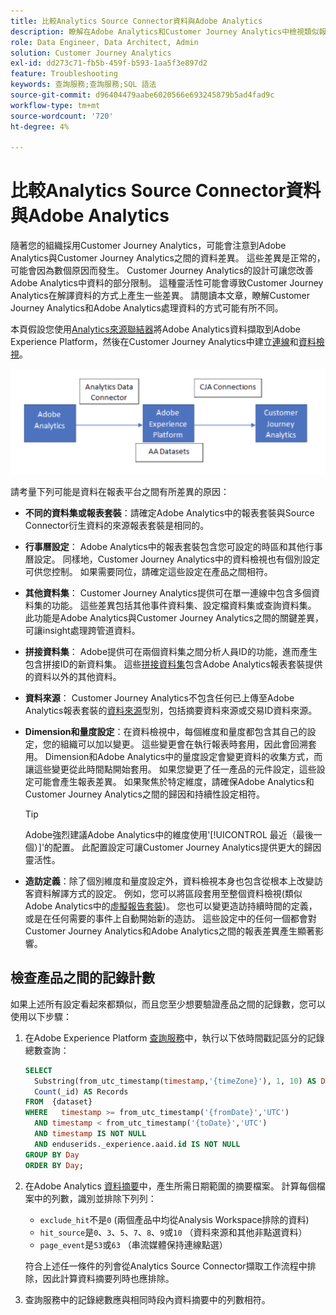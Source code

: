 ```yaml
---
title: 比較Analytics Source Connector資料與Adobe Analytics
description: 瞭解在Adobe Analytics和Customer Journey Analytics中檢視類似報表時的資料差異。
role: Data Engineer, Data Architect, Admin
solution: Customer Journey Analytics
exl-id: dd273c71-fb5b-459f-b593-1aa5f3e897d2
feature: Troubleshooting
keywords: 查詢服務;查詢服務;SQL 語法
source-git-commit: d96404479aabe6020566e693245879b5ad4fad9c
workflow-type: tm+mt
source-wordcount: '720'
ht-degree: 4%

---
```


# 比較Analytics Source Connector資料與Adobe Analytics

隨著您的組織採用Customer Journey Analytics，可能會注意到Adobe Analytics與Customer Journey Analytics之間的資料差異。 這些差異是正常的，可能會因為數個原因而發生。 Customer Journey Analytics的設計可讓您改善Adobe Analytics中資料的部分限制。 這種靈活性可能會導致Customer Journey Analytics在解譯資料的方式上產生一些差異。 請閱讀本文章，瞭解Customer Journey Analytics和Adobe Analytics處理資料的方式可能有所不同。

本頁假設您使用[Analytics來源聯結器](https://experienceleague.adobe.com/docs/experience-platform/sources/ui-tutorials/create/adobe-applications/analytics.html?lang=zh-hant)將Adobe Analytics資料擷取到Adobe Experience Platform，然後在Customer Journey Analytics中建立[連線](/help/connections/overview.md)和[資料檢視](/help/data-views/data-views.md)。

![資料透過資料連接器從 Adobe Analytics 流向 Adobe Experience Platform，並透過 CJA 連線流向 Customer Journey Analytics。](assets/compare.png)

請考量下列可能是資料在報表平台之間有所差異的原因：

* **不同的資料集或報表套裝**：請確定Adobe Analytics中的報表套裝與Source Connector衍生資料的來源報表套裝是相同的。
* **行事曆設定**： Adobe Analytics中的報表套裝包含您可設定的時區和其他行事曆設定。 同樣地，Customer Journey Analytics中的資料檢視也有個別設定可供您控制。 如果需要同位，請確定這些設定在產品之間相符。
* **其他資料集**： Customer Journey Analytics提供可在單一連線中包含多個資料集的功能。 這些差異包括其他事件資料集、設定檔資料集或查詢資料集。 此功能是Adobe Analytics與Customer Journey Analytics之間的關鍵差異，可讓insight處理跨管道資料。
* **拼接資料集**： Adobe提供可在兩個資料集之間分析人員ID的功能，進而產生包含拼接ID的新資料集。 這些[拼接資料集](/help/stitching/overview.md)包含Adobe Analytics報表套裝提供的資料以外的其他資料。
* **資料來源**： Customer Journey Analytics不包含任何已上傳至Adobe Analytics報表套裝的[資料來源](https://experienceleague.adobe.com/en/docs/analytics/import/data-sources/overview)型別，包括摘要資料來源或交易ID資料來源。
* **Dimension和量度設定**：在資料檢視中，每個維度和量度都包含其自己的設定，您的組織可以加以變更。 這些變更會在執行報表時套用，因此會回溯套用。 Dimension和Adobe Analytics中的量度設定會變更資料的收集方式，而讓這些變更從此時間點開始套用。 如果您變更了任一產品的元件設定，這些設定可能會產生報表差異。 如果聚焦於特定維度，請確保Adobe Analytics和Customer Journey Analytics之間的歸因和持續性設定相符。

  >[!TIP]
  >
  >Adobe強烈建議Adobe Analytics中的維度使用&#39;[!UICONTROL 最近（最後一個）]&#39;的配置。 此配置設定可讓Customer Journey Analytics提供更大的歸因靈活性。

* **造訪定義**：除了個別維度和量度設定外，資料檢視本身也包含從根本上改變訪客資料解譯方式的設定。 例如，您可以將區段套用至整個資料檢視(類似Adobe Analytics中的[虛擬報告套裝](https://experienceleague.adobe.com/en/docs/analytics/components/virtual-report-suites/vrs-about))。 您也可以變更造訪持續時間的定義，或是在任何需要的事件上自動開始新的造訪。 這些設定中的任何一個都會對Customer Journey Analytics和Adobe Analytics之間的報表差異產生顯著影響。

## 檢查產品之間的記錄計數

如果上述所有設定看起來都類似，而且您至少想要驗證產品之間的記錄數，您可以使用以下步驟：

1. 在Adobe Experience Platform [查詢服務](https://experienceleague.adobe.com/zh-hant/docs/experience-platform/query/home)中，執行以下依時間戳記區分的記錄總數查詢：

   ```sql
   SELECT
     Substring(from_utc_timestamp(timestamp,'{timeZone}'), 1, 10) AS Day,
     Count(_id) AS Records
   FROM  {dataset}
   WHERE   timestamp >= from_utc_timestamp('{fromDate}','UTC')
     AND timestamp < from_utc_timestamp('{toDate}','UTC')
     AND timestamp IS NOT NULL
     AND enduserids._experience.aaid.id IS NOT NULL
   GROUP BY Day
   ORDER BY Day;
   ```

1. 在Adobe Analytics [資料摘要](https://experienceleague.adobe.com/zh-hant/docs/analytics/export/analytics-data-feed/data-feed-overview)中，產生所需日期範圍的摘要檔案。 計算每個檔案中的列數，識別並排除下列列：

   * `exclude_hit`不是`0` (兩個產品中均從Analysis Workspace排除的資料)
   * `hit_source`是`0`、`3`、`5`、`7`、`8`、`9`或`10` （資料來源和其他非點選資料）
   * `page_event`是`53`或`63` （串流媒體保持連線點選）

   符合上述任一條件的列會從Analytics Source Connector擷取工作流程中排除，因此計算資料摘要列時也應排除。

1. 查詢服務中的記錄總數應與相同時段內資料摘要中的列數相符。
